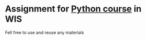 # Assignment for [Python course](https://github.com/szabgab/wis-python-course-2024-11) in WIS
Fell free to use and reuse any materials
